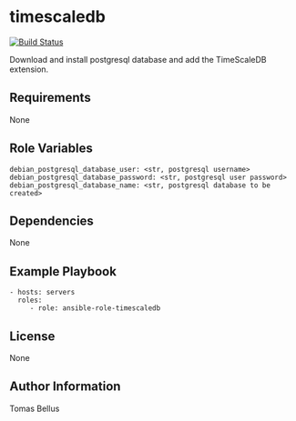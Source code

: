 # timescaledb

[![Build Status](https://travis-ci.org/brewmajsters/ansible-role-timescaledb?branch=master)](https://travis-ci.org/brewmajsters/ansible-role-timescaledb)

Download and install postgresql database and add the TimeScaleDB extension.

## Requirements

None

## Role Variables

    debian_postgresql_database_user: <str, postgresql username>
    debian_postgresql_database_password: <str, postgresql user password>
    debian_postgresql_database_name: <str, postgresql database to be created>

## Dependencies

None

## Example Playbook

    - hosts: servers
      roles:
         - role: ansible-role-timescaledb

## License

None

## Author Information

Tomas Bellus
